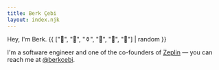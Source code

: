 ```yaml
---
title: Berk Çebi
layout: index.njk
---
```


Hey, I'm Berk. {{ ["🐠", "🥭", "⚱️", "🧤", "🥛", "🍉"] | random }}

I'm a software engineer and one of the co-founders of [Zeplin](https://zeplin.io) — you can reach me at [@berkcebi](https://twitter.com/berkcebi).

<!-- Oh, hello. If you're into game development, you can find some of my work at GitHub: https://github.com/berkcebi -->
